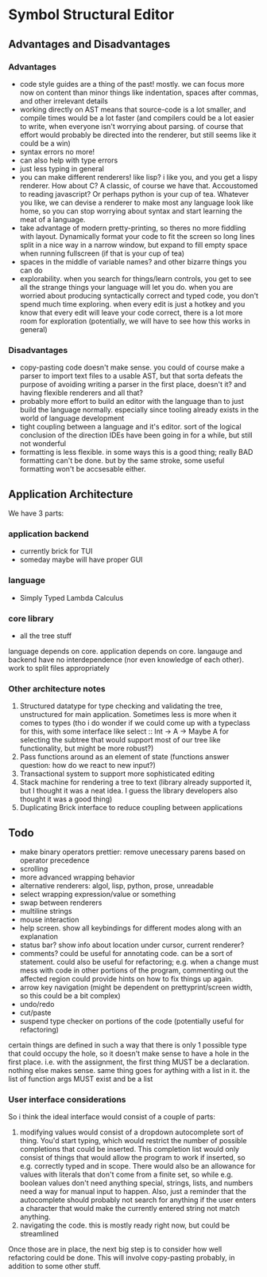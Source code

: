 # Symbol Structural Editor

## Advantages and Disadvantages

### Advantages

- code style guides are a thing of the past! mostly. we can focus more now on
  content than minor things like indentation, spaces after commas, and other
  irrelevant details
- working directly on AST means that source-code is a lot smaller, and
  compile times would be a lot faster (and compilers could be a lot easier to
  write, when everyone isn't worrying about parsing. of course that effort
  would probably be directed into the renderer, but still seems like it could
  be a win)
- syntax errors no more!
- can also help with type errors
- just less typing in general
- you can make different renderers! like lisp? i like you, and you get a
  lispy renderer. How about C? A classic, of course we have that. Accoustomed
  to reading javascript? Or perhaps python is your cup of tea. Whatever you
  like, we can devise a renderer to make most any language look like home, so
  you can stop worrying about syntax and start learning the meat of a
  language.
- take advantage of modern pretty-printing, so theres no more fiddling with
  layout. Dynamically format your code to fit the screen so long lines split
  in a nice way in a narrow window, but expand to fill empty space when
  running fullscreen (if that is your cup of tea)
- spaces in the middle of variable names? and other bizarre things you can do
- explorability. when you search for things/learn controls, you get to see all
  the strange things your language will let you do. when you are worried about
  producing syntactically correct and typed code, you don't spend much time
  exploring. when every edit is just a hotkey and you know that every edit will
  leave your code correct, there is a lot more room for exploration
  (potentially, we will have to see how this works in general)

### Disadvantages
- copy-pasting code doesn't make sense. you could of course make a parser to
  import text files to a usable AST, but that sorta defeats the purpose of
  avoiding writing a parser in the first place, doesn't it? and having flexible
  renderers and all that?
- probably more effort to build an editor with the language than to just build
  the language normally. especially since tooling already exists in the world of
  language development
- tight coupling between a language and it's editor. sort of the logical
  conclusion of the direction IDEs have been going in for a while, but still not
  wonderful
- formatting is less flexible. in some ways this is a good thing; really BAD
  formatting can't be done. but by the same stroke, some useful formatting won't
  be accsesable either.


## Application Architecture

We have 3 parts:

### application backend
- currently brick for TUI
- someday maybe will have proper GUI

### language
- Simply Typed Lambda Calculus

### core library
- all the tree stuff

language depends on core. application depends on core. langauge and backend have
no interdependence (nor even knowledge of each other). work to split files
appropriately

### Other architecture notes

1. Structured datatype for type checking and validating the tree, unstructured
   for main application. Sometimes less is more when it comes to types (tho i do
   wonder if we could come up with a typeclass for this, with some interface
   like select :: Int -> A -> Maybe A for selecting the subtree that would
   support most of our tree like functionality, but might be more robust?)
2. Pass functions around as an element of state (functions answer question: how
   do we react to new input?)
3. Transactional system to support more sophisticated editing
4. Stack machine for rendering a tree to text (library already supported it, but
   I thought it was a neat idea. I guess the library developers also thought it
   was a good thing)
5. Duplicating Brick interface to reduce coupling between applications

## Todo
- make binary operators prettier: remove unecessary parens based on operator
  precedence
- scrolling
- more advanced wrapping behavior
- alternative renderers: algol, lisp, python, prose, unreadable
- select wrapping expression/value or something
- swap between renderers
- multiline strings
- mouse interaction
- help screen. show all keybindings for different modes along with an explanation
- status bar? show info about location under cursor, current renderer?
- comments? could be useful for annotating code. can be a sort of statement.
  could also be useful for refactoring; e.g. when a change must mess with
  code in other portions of the program, commenting out the affected region
  could provide hints on how to fix things up again.
- arrow key navigation (might be dependent on prettyprint/screen width, so
  this could be a bit complex)
- undo/redo
- cut/paste
- suspend type checker on portions of the code (potentially useful for
  refactoring)

certain things are defined in such a way that there is only 1 possible type
that could occupy the hole, so it doesn't make sense to have a hole in the
first place. i.e. with the assignment, the first thing MUST be a declaration.
nothing else makes sense. same thing goes for aything with a list in it. the
list of function args MUST exist and be a list

### User interface considerations

So i think the ideal interface would consist of a couple of parts:

1. modifying values would consist of a dropdown autocomplete sort of thing.
   You'd start typing, which would restrict the number of possible completions
   that could be inserted. This completion list would only consist of things
   that would allow the program to work if inserted, so e.g. correctly typed and
   in scope. There would also be an allowance for values with literals that
   don't come from a finite set, so while e.g. boolean values don't need
   anything special, strings, lists, and numbers need a way for manual input to
   happen. Also, just a reminder that the autocomplete should probably not
   search for anything if the user enters a character that would make the
   currently entered string not match anything.
2. navigating the code. this is mostly ready right now, but could be streamlined

Once those are in place, the next big step is to consider how well refactoring
could be done. This will involve copy-pasting probably, in addition to some
other stuff.

